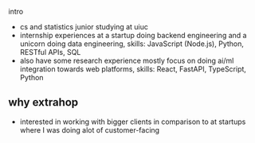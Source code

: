 
intro
- cs and statistics junior studying at uiuc
- internship experiences at a startup doing backend engineering and a unicorn doing data engineering, skills: JavaScript (Node.js), Python, RESTful APIs, SQL
- also have some research experience mostly focus on doing ai/ml integration towards web platforms, skills: React, FastAPI, TypeScript, Python

why extrahop
- 
- interested in working with bigger clients in comparison to at startups where I was doing alot of customer-facing 

